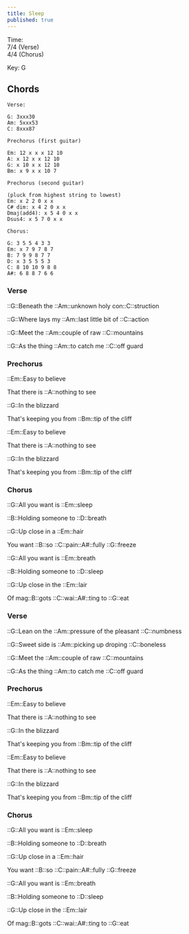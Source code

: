```yaml
---
title: Sleep
published: true
---
```


Time:  
7/4 (Verse)  
4/4 (Chorus)  

Key: G

## Chords

```chords
Verse:

G: 3xxx30
Am: 5xxx53
C: 8xxx87

Prechorus (first guitar)

Em: 12 x x x 12 10
A: x 12 x x 12 10
G: x 10 x x 12 10
Bm: x 9 x x 10 7

Prechorus (second guitar)

(pluck from highest string to lowest)
Em: x 2 2 0 x x
C# dim: x 4 2 0 x x
Dmaj(add4): x 5 4 0 x x
Dsus4: x 5 7 0 x x

Chorus:

G: 3 5 5 4 3 3
Em: x 7 9 7 8 7
B: 7 9 9 8 7 7
D: x 3 5 5 5 3
C: 8 10 10 9 8 8
A#: 6 8 8 7 6 6
```

### Verse

::G::Beneath the ::Am::unknown holy con::C::struction

::G::Where lays my ::Am::last little bit of ::C::action

::G::Meet the ::Am::couple of raw ::C::mountains

::G::As the thing ::Am::to catch me ::C::off guard

### Prechorus

::Em::Easy to believe

That there is ::A::nothing to see

::G::In the blizzard

That's keeping you from ::Bm::tip of the cliff

::Em::Easy to believe

That there is ::A::nothing to see

::G::In the blizzard

That's keeping you from ::Bm::tip of the cliff

### Chorus

::G::All you want is ::Em::sleep

::B::Holding someone to ::D::breath

::G::Up close in a ::Em::hair

You want ::B::so ::C::pain::A#::fully ::G::freeze

::G::All you want is ::Em::breath

::B::Holding someone to ::D::sleep

::G::Up close in the ::Em::lair

Of mag::B::gots ::C::wai::A#::ting to ::G::eat

### Verse

::G::Lean on the ::Am::pressure of the pleasant ::C::numbness

::G::Sweet side is ::Am::picking up droping ::C::boneless

::G::Meet the ::Am::couple of raw ::C::mountains

::G::As the thing ::Am::to catch me ::C::off guard

### Prechorus

::Em::Easy to believe

That there is ::A::nothing to see

::G::In the blizzard

That's keeping you from ::Bm::tip of the cliff

::Em::Easy to believe

That there is ::A::nothing to see

::G::In the blizzard

That's keeping you from ::Bm::tip of the cliff

### Chorus

::G::All you want is ::Em::sleep

::B::Holding someone to ::D::breath

::G::Up close in a ::Em::hair

You want ::B::so ::C::pain::A#::fully ::G::freeze

::G::All you want is ::Em::breath

::B::Holding someone to ::D::sleep

::G::Up close in the ::Em::lair

Of mag::B::gots ::C::wai::A#::ting to ::G::eat
